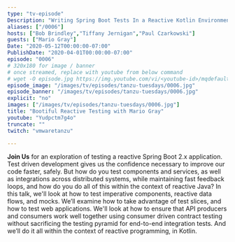 ```yaml
---
type: "tv-episode"
Description: "Writing Spring Boot Tests In a Reactive Kotlin Environment."
aliases: ["/0006"]
hosts: ["Bob Brindley","Tiffany Jernigan","Paul Czarkowski"]
guests: ["Mario Gray"]
Date: "2020-05-12T00:00:00-07:00"
PublishDate: "2020-04-01T00:00:00-07:00"
episode: "0006"
# 320x180 for image / banner
# once streamed, replace with youtube from below command
# wget -O episode.jpg https://img.youtube.com/vi/<youtube-id>/mqdefault.jpg
episode_image: "/images/tv/episodes/tanzu-tuesdays/0006.jpg"
episode_banner: "/images/tv/episodes/tanzu-tuesdays/0006.jpg"
explicit: "no"
images: ["/images/tv/episodes/tanzu-tuesdays/0006.jpg"]
title: "Bootiful Reactive Testing with Mario Gray"
youtube: "Yudpctm7g4o"
truncate: ""
twitch: "vmwaretanzu"

---
```


**Join Us** for an exploration of testing a reactive Spring Boot 2.x application. Test driven development gives us the confidence necessary to improve our code faster, safely. But how do you test components and services, as well as integrations across distributed systems, while maintaining fast feedback loops, and how do you do all of this within the context of reactive Java? In this talk, we'll look at how to test imperative components, reactive data flows, and mocks. We’ll examine how to take advantage of test slices, and how to test web applications. We'll look at how to ensure that API producers and consumers work well together using consumer driven contract testing without sacrificing the testing pyramid for end-to-end integration tests. And we’ll do it all within the context of reactive programming, in Kotlin.
